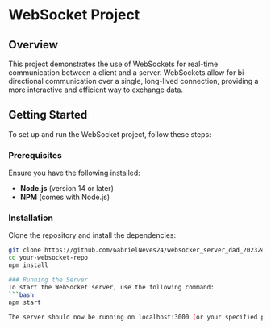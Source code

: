 # WebSocket Project

## Overview
This project demonstrates the use of WebSockets for real-time communication between a client and a server. WebSockets allow for bi-directional communication over a single, long-lived connection, providing a more interactive and efficient way to exchange data.

## Getting Started
To set up and run the WebSocket project, follow these steps:

### Prerequisites
Ensure you have the following installed:
- **Node.js** (version 14 or later)
- **NPM** (comes with Node.js)

### Installation
Clone the repository and install the dependencies:

```bash
git clone https://github.com/GabrielNeves24/websocker_server_dad_202324.git
cd your-websocket-repo
npm install

### Running the Server
To start the WebSocket server, use the following command:
```bash
npm start

The server should now be running on localhost:3000 (or your specified port). You can configure the port and other settings in the project's configuration files.
 
